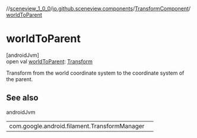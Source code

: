 //[sceneview_1_0_0](../../../index.md)/[io.github.sceneview.components](../index.md)/[TransformComponent](index.md)/[worldToParent](world-to-parent.md)

# worldToParent

[androidJvm]\
open val [worldToParent](world-to-parent.md): [Transform](../../io.github.sceneview.math/index.md#1875660684%2FClasslikes%2F-602047187)

Transform from the world coordinate system to the coordinate system of the parent.

## See also

androidJvm

| | |
|---|---|
| com.google.android.filament.TransformManager |  |

